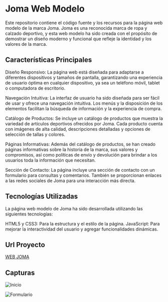 # Joma Web Modelo
Este repositorio contiene el código fuente y los recursos para la página web modelo de la marca Joma. Joma es una reconocida marca de ropa y calzado deportivo, y esta web modelo ha sido creada con el propósito de demostrar un diseño moderno y funcional que refleje la identidad y los valores de la marca.

## Características Principales
Diseño Responsivo: La página web está diseñada para adaptarse a diferentes dispositivos y tamaños de pantalla, garantizando una experiencia de usuario óptima en cualquier dispositivo, ya sea un teléfono móvil, tablet o computadora de escritorio.

Navegación Intuitiva: La interfaz de usuario ha sido diseñada para ser fácil de usar y ofrece una navegación intuitiva. Los menús y la disposición de los elementos facilitan la búsqueda de información y la experiencia de compra.

Catálogo de Productos: Se incluye un catálogo de productos que muestra la variedad de artículos deportivos ofrecidos por Joma. Cada producto cuenta con imágenes de alta calidad, descripciones detalladas y opciones de selección de tallas y colores.

Páginas Informativas: Además del catálogo de productos, se han creado páginas informativas sobre la historia de la marca, sus valores y compromisos, así como políticas de envío y devolución para brindar a los usuarios toda la información que necesitan.

Sección de Contacto: La página incluye una sección de contacto con un formulario para consultas y comentarios. También se proporcionan enlaces a las redes sociales de Joma para una interacción más directa.

## Tecnologías Utilizadas
La página web modelo de Joma ha sido desarrollada utilizando las siguientes tecnologías:

HTML5 y CSS3: Para la estructura y el estilo de la página.
JavaScript: Para mejorar la interactividad del usuario y agregar funcionalidades dinámicas.

## Url Proyecto

[WEB JOMA](https://aitorqc.github.io/shoes-website)

## Capturas
![Inicio](https://github.com/aitorqc/shoes-website/tree/main/assets/capturas/inicio.png)

![Formulario](https://github.com/aitorqc/shoes-website/tree/main/assets/capturas/formulario.png)